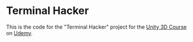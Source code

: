 # Terminal Hacker

This is the code for the "Terminal Hacker" project for the [Unity 3D Course](https://www.udemy.com/unitycourse2/) on [Udemy](https://www.udemy.com).
